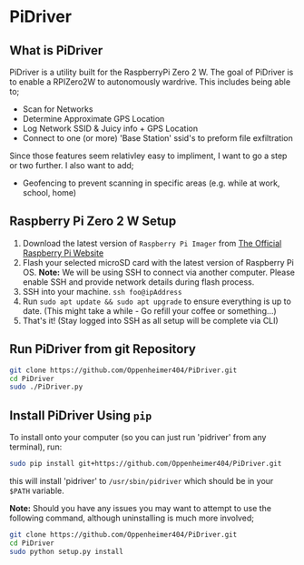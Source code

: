 # PiDriver

What is PiDriver
----------------
PiDriver is a utility built for the RaspberryPi Zero 2 W. The goal of PiDriver is to enable a RPIZero2W to autonomously wardrive. This includes being able to;

- Scan for Networks
- Determine Approximate GPS Location
- Log Network SSID & Juicy info + GPS Location
- Connect to one (or more) 'Base Station' ssid's to preform file exfiltration

Since those features seem relativley easy to impliment, I want to go a step or two further. I also want to add;

- Geofencing to prevent scanning in specific areas (e.g. while at work, school, home)

Raspberry Pi Zero 2 W Setup
---------------------------
1. Download the latest version of `Raspberry Pi Imager` from [The Official Raspberry Pi Website](https://www.raspberrypi.com/software/)
2. Flash your selected microSD card with the latest version of Raspberry Pi OS.
**Note:** We will be using SSH to connect via another computer. Please enable SSH and provide network details during flash process.
3. SSH into your machine. `ssh foo@ipAddress`
4. Run `sudo apt update && sudo apt upgrade` to ensure everything is up to date. (This might take a while - Go refill your coffee or something...)
5. That's it! (Stay logged into SSH as all setup will be complete via CLI)

Run PiDriver from git Repository
--------------------------------
```bash
git clone https://github.com/Oppenheimer404/PiDriver.git
cd PiDriver
sudo ./PiDriver.py
```

Install PiDriver Using `pip`
--------------------------
To install onto your computer (so you can just run 'pidriver' from any terminal), run:

```bash
sudo pip install git+https://github.com/Oppenheimer404/PiDriver.git
```

this will install 'pidriver' to `/usr/sbin/pidriver` which should be in your `$PATH` variable.

**Note:** Should you have any issues you may want to attempt to use the following command, although uninstalling is much more involved;

```bash
git clone https://github.com/Oppenheimer404/PiDriver.git
cd PiDriver
sudo python setup.py install 
```
